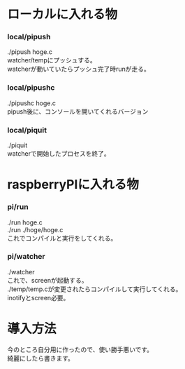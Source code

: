 # ローカルに入れる物
### local/pipush
./pipush hoge.c  
watcher/tempにプッシュする。  
watcherが動いていたらプッシュ完了時runが走る。  
### local/pipushc
./pipushc hoge.c  
pipush後に、コンソールを開いてくれるバージョン
### local/piquit
./piquit  
watcherで開始したプロセスを終了。  
# raspberryPIに入れる物
### pi/run
./run hoge.c  
./run ./hoge/hoge.c  
これでコンパイルと実行をしてくれる。
### pi/watcher
./watcher  
これで、screenが起動する。  
./temp/temp.cが変更されたらコンパイルして実行してくれる。  
inotifyとscreen必要。

# 導入方法
今のところ自分用に作ったので、使い勝手悪いです。  
綺麗にしたら書きます。

